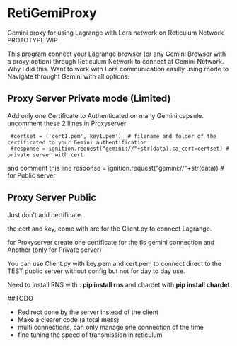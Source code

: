 # RetiGemiProxy
Gemini proxy for using Lagrange with Lora network on Reticulum Network
PROTOTYPE WIP

This program connect your Lagrange browser (or any Gemini Browser with a proxy option) through Reticulum Network to connect at Gemini Network.
Why I did this. Want to work with Lora communication easilly using rnode to Navigate throught Gemini with all options.

## Proxy Server Private mode (Limited)
   Add only one Certificate to Authenticated on many Gemini capsule. 
   uncomment these 2 liines in Proxyserver
   
     #certset = ('cert1.pem','key1.pem')  # filename and folder of the certificated to your Gemini authentification 
     #response = ignition.request("gemini://"+str(data),ca_cert=certset) # private server with cert   
   
   and comment this line
     response = ignition.request("gemini://"+str(data)) # for Public server

## Proxy Server Public
   Just don't add certificate.

the cert and key, come with are for the Client.py to connect Lagrange.

for Proxyserver create one certificate for the tls gemini connection and Another (only for Private server)

You can use Client.py with key.pem and cert.pem to connect direct to the TEST public server  without config but not for day to day use.

Need to install RNS with : **pip install rns**
and chardet with **pip install chardet**

##TODO
* Redirect done by the server instead of the client
* Make a clearer code (a total mess)
* multi connections, can only manage one connection of the time
* fine tuning the speed of transmission in reticulum
